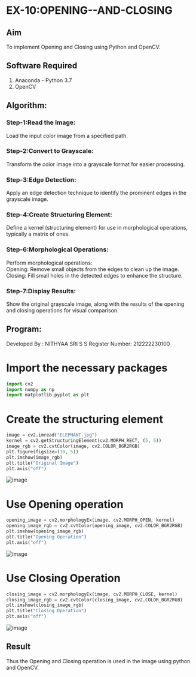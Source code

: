 # EX-10:OPENING--AND-CLOSING
## Aim
To implement Opening and Closing using Python and OpenCV.

## Software Required
1. Anaconda - Python 3.7
2. OpenCV
## Algorithm:
### Step-1:Read the Image:
Load the input color image from a specified path.

### Step-2:Convert to Grayscale:
Transform the color image into a grayscale format for easier processing.

### Step-3:Edge Detection:
Apply an edge detection technique to identify the prominent edges in the grayscale image.

### Step-4:Create Structuring Element:
Define a kernel (structuring element) for use in morphological operations, typically a matrix of ones.

### Step-6:Morphological Operations:
Perform morphological operations:<br>
Opening: Remove small objects from the edges to clean up the image.<br>
Closing: Fill small holes in the detected edges to enhance the structure.

### Step-7:Display Results:
Show the original grayscale image, along with the results of the opening and closing operations for visual comparison.

## Program:

Developed By : NITHYAA SRI S S
Register Number: 212222230100

# Import the necessary packages
```python
import cv2
import numpy as np
import matplotlib.pyplot as plt
```
# Create the structuring element
```python
image = cv2.imread("ELEPHANT.jpg")  
kernel = cv2.getStructuringElement(cv2.MORPH_RECT, (5, 5))
image_rgb = cv2.cvtColor(image, cv2.COLOR_BGR2RGB)
plt.figure(figsize=(10, 5))
plt.imshow(image_rgb)
plt.title("Original Image")
plt.axis("off")
```
![image](https://github.com/user-attachments/assets/5b6a91e0-fd3c-4261-a513-77839be8ed78)



# Use Opening operation
```python
opening_image = cv2.morphologyEx(image, cv2.MORPH_OPEN, kernel)
opening_image_rgb = cv2.cvtColor(opening_image, cv2.COLOR_BGR2RGB)
plt.imshow(opening_image_rgb)
plt.title("Opening Operation")
plt.axis("off")
```
![image](https://github.com/user-attachments/assets/8ea817d2-0e36-4cff-abab-bb99707cf494)



# Use Closing Operation
```python
closing_image = cv2.morphologyEx(image, cv2.MORPH_CLOSE, kernel)
closing_image_rgb = cv2.cvtColor(closing_image, cv2.COLOR_BGR2RGB)
plt.imshow(closing_image_rgb)
plt.title("Closing Operation")
plt.axis("off")
```
![image](https://github.com/user-attachments/assets/e9fcee55-2f5e-4850-9402-76e5c90bdd2f)

## Result
Thus the Opening and Closing operation is used in the image using python and OpenCV.
